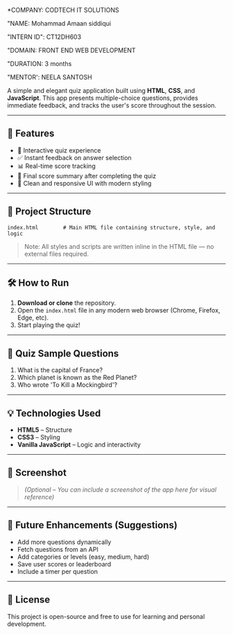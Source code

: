 
*COMPANY: CODTECH IT SOLUTIONS

"NAME: Mohammad Amaan siddiqui

"INTERN ID": CT12DH603

"DOMAIN: FRONT END WEB DEVELOPMENT

"DURATION: 3 months

"MENTOR': NEELA SANTOSH


A simple and elegant quiz application built using **HTML**, **CSS**, and **JavaScript**. This app presents multiple-choice questions, provides immediate feedback, and tracks the user's score throughout the session.

---

## 🚀 Features

- 🧠 Interactive quiz experience
- ✅ Instant feedback on answer selection
- 📊 Real-time score tracking
- 🎉 Final score summary after completing the quiz
- 💅 Clean and responsive UI with modern styling

---

## 📁 Project Structure

```
index.html        # Main HTML file containing structure, style, and logic
```

> Note: All styles and scripts are written inline in the HTML file — no external files required.

---

## 🛠️ How to Run

1. **Download or clone** the repository.
2. Open the `index.html` file in any modern web browser (Chrome, Firefox, Edge, etc).
3. Start playing the quiz!

---

## 🧩 Quiz Sample Questions

1. What is the capital of France?
2. Which planet is known as the Red Planet?
3. Who wrote 'To Kill a Mockingbird'?

---

## 💡 Technologies Used

- **HTML5** – Structure
- **CSS3** – Styling
- **Vanilla JavaScript** – Logic and interactivity

---

## 📸 Screenshot

> *(Optional – You can include a screenshot of the app here for visual reference)*

---

## 📌 Future Enhancements (Suggestions)

- Add more questions dynamically
- Fetch questions from an API
- Add categories or levels (easy, medium, hard)
- Save user scores or leaderboard
- Include a timer per question

---

## 📝 License

This project is open-source and free to use for learning and personal development.
